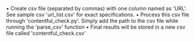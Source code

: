 • Create csv file (separated by commas) with one column named as 'URL'. See sample csv 'url_list.csv' for exact specifications.
• Process this csv file through 'contentful_check.py'. Simply add the path to the csv file while running the 'parse_csv' function
• Final results will be stored in a new csv file called 'contentful_check.csv'
